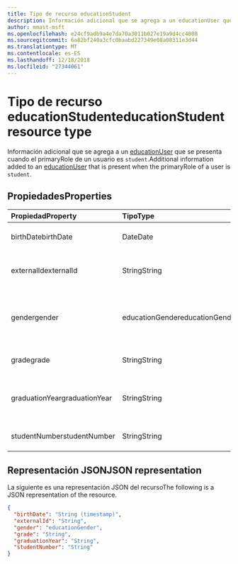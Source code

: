 ```yaml
---
title: Tipo de recurso educationStudent
description: Información adicional que se agrega a un educationUser que se presenta cuando el primaryRole de un usuario es `student`.
author: mmast-msft
ms.openlocfilehash: e24cf9adb9a4e7da70a3011b027e19a9d4cc4808
ms.sourcegitcommit: 6a82bf240a3cfc0baabd227349e08a08311e3d44
ms.translationtype: MT
ms.contentlocale: es-ES
ms.lasthandoff: 12/18/2018
ms.locfileid: "27344061"
---
```

# <a name="educationstudent-resource-type"></a><span data-ttu-id="b5168-103">Tipo de recurso educationStudent</span><span class="sxs-lookup"><span data-stu-id="b5168-103">educationStudent resource type</span></span>

<span data-ttu-id="b5168-104">Información adicional que se agrega a un [educationUser](educationuser.md) que se presenta cuando el primaryRole de un usuario es `student`.</span><span class="sxs-lookup"><span data-stu-id="b5168-104">Additional information added to an [educationUser](educationuser.md) that is present when the primaryRole of a user is `student`.</span></span>

## <a name="properties"></a><span data-ttu-id="b5168-105">Propiedades</span><span class="sxs-lookup"><span data-stu-id="b5168-105">Properties</span></span>
| <span data-ttu-id="b5168-106">Propiedad</span><span class="sxs-lookup"><span data-stu-id="b5168-106">Property</span></span>     | <span data-ttu-id="b5168-107">Tipo</span><span class="sxs-lookup"><span data-stu-id="b5168-107">Type</span></span>   |<span data-ttu-id="b5168-108">Descripción</span><span class="sxs-lookup"><span data-stu-id="b5168-108">Description</span></span>|
|:---------------|:--------|:----------|
|<span data-ttu-id="b5168-109">birthDate</span><span class="sxs-lookup"><span data-stu-id="b5168-109">birthDate</span></span>|<span data-ttu-id="b5168-110">Date</span><span class="sxs-lookup"><span data-stu-id="b5168-110">Date</span></span>| <span data-ttu-id="b5168-111">Fecha de nacimiento del alumno.</span><span class="sxs-lookup"><span data-stu-id="b5168-111">Birth date of the student.</span></span>|
|<span data-ttu-id="b5168-112">externalId</span><span class="sxs-lookup"><span data-stu-id="b5168-112">externalId</span></span>|<span data-ttu-id="b5168-113">String</span><span class="sxs-lookup"><span data-stu-id="b5168-113">String</span></span>| <span data-ttu-id="b5168-114">Identificador del alumno en el sistema de origen.</span><span class="sxs-lookup"><span data-stu-id="b5168-114">ID of the student in the source system.</span></span>|
|<span data-ttu-id="b5168-115">gender</span><span class="sxs-lookup"><span data-stu-id="b5168-115">gender</span></span>|<span data-ttu-id="b5168-116">educationGender</span><span class="sxs-lookup"><span data-stu-id="b5168-116">educationGender</span></span>| <span data-ttu-id="b5168-117">Los valores posibles son: `female`, `male`, `other`, `unknownFutureValue`.</span><span class="sxs-lookup"><span data-stu-id="b5168-117">The possible values are: `female`, `male`, `other`, `unknownFutureValue`.</span></span>|
|<span data-ttu-id="b5168-118">grade</span><span class="sxs-lookup"><span data-stu-id="b5168-118">grade</span></span>|<span data-ttu-id="b5168-119">String</span><span class="sxs-lookup"><span data-stu-id="b5168-119">String</span></span>|<span data-ttu-id="b5168-120">Curso actual del alumno.</span><span class="sxs-lookup"><span data-stu-id="b5168-120">Current grade level of the student.</span></span>|
|<span data-ttu-id="b5168-121">graduationYear</span><span class="sxs-lookup"><span data-stu-id="b5168-121">graduationYear</span></span>|<span data-ttu-id="b5168-122">String</span><span class="sxs-lookup"><span data-stu-id="b5168-122">String</span></span>| <span data-ttu-id="b5168-123">Año de graduación del alumno en el centro educativo.</span><span class="sxs-lookup"><span data-stu-id="b5168-123">Year the student is graduating from the school.</span></span>|
|<span data-ttu-id="b5168-124">studentNumber</span><span class="sxs-lookup"><span data-stu-id="b5168-124">studentNumber</span></span>|<span data-ttu-id="b5168-125">String</span><span class="sxs-lookup"><span data-stu-id="b5168-125">String</span></span>| <span data-ttu-id="b5168-126">Número de alumno.</span><span class="sxs-lookup"><span data-stu-id="b5168-126">Student Number.</span></span>|

## <a name="json-representation"></a><span data-ttu-id="b5168-127">Representación JSON</span><span class="sxs-lookup"><span data-stu-id="b5168-127">JSON representation</span></span>

<span data-ttu-id="b5168-128">La siguiente es una representación JSON del recurso</span><span class="sxs-lookup"><span data-stu-id="b5168-128">The following is a JSON representation of the resource.</span></span>

<!-- {
  "blockType": "resource",
  "optionalProperties": [

  ],
  "@odata.type": "microsoft.graph.educationStudent"
}-->

```json
{
  "birthDate": "String (timestamp)",
  "externalId": "String",
  "gender": "educationGender",
  "grade": "String",
  "graduationYear": "String",
  "studentNumber": "String"
}
```

<!-- uuid: 8fcb5dbc-d5aa-4681-8e31-b001d5168d79
2015-10-25 14:57:30 UTC -->
<!-- {
  "type": "#page.annotation",
  "description": "educationStudent resource",
  "keywords": "",
  "section": "documentation",
  "tocPath": ""
}-->
